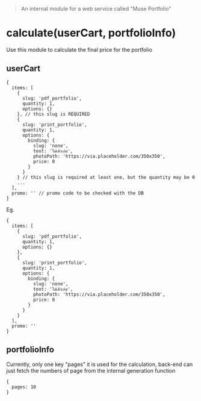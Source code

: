 > An internal module for a web service called "Muse Portfolio"

# calculate(userCart, portfolioInfo)

Use this module to calculate the final price for the portfolio

## userCart

```
{
  items: [
    {
      slug: 'pdf_portfolio',
      quantity: 1,
      options: {}
    }, // this slug is REQUIRED
    {
      slug: 'print_portfolio',
      quantity: 1,
      options: {
        binding: {
          slug: 'none',
          text: 'ไม่เข้าเล่ม',
          photoPath: 'https://via.placeholder.com/350x350',
          price: 0
        }
      }
    } // this slug is required at least one, but the quantity may be 0
    ...
  ],
  promo: '' // promo code to be checked with the DB
}
```

Eg.
```
{
  items: [
    {
      slug: 'pdf_portfolio',
      quantity: 1,
      options: {}
    },
    {
      slug: 'print_portfolio',
      quantity: 1,
      options: {
        binding: {
          slug: 'none',
          text: 'ไม่เข้าเล่ม',
          photoPath: 'https://via.placeholder.com/350x350',
          price: 0
        }
      }
    }
  ],
  promo: ''
}
```

## portfolioInfo

Currently, only one key "pages" it is used for the calculation, back-end can just fetch the numbers of page from the internal generation function

```
{
  pages: 10
}
```